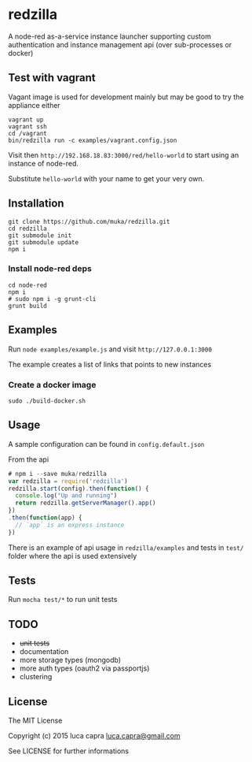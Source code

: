 # redzilla

A node-red as-a-service instance launcher supporting custom authentication and instance management api (over sub-processes or docker)

## Test with vagrant

Vagant image is used for development mainly but may be good to try the appliance either

```
vagrant up
vagrant ssh
cd /vagrant
bin/redzilla run -c examples/vagrant.config.json
```

Visit then `http://192.168.18.83:3000/red/hello-world` to start using an instance of node-red.

Substitute `hello-world` with your name to get your very own.

## Installation

```
git clone https://github.com/muka/redzilla.git
cd redzilla
git submodule init
git submodule update
npm i
```

### Install node-red deps

```
cd node-red
npm i
# sudo npm i -g grunt-cli
grunt build
```

## Examples

Run `node examples/example.js` and visit `http://127.0.0.1:3000`

The example creates a list of links that points to new instances

### Create a docker image

`sudo ./build-docker.sh`

## Usage

A sample configuration can be found in `config.default.json`

From the api

```javascript
# npm i --save muka/redzilla
var redzilla = require('redzilla')
redzilla.start(config).then(function() {
  console.log("Up and running")
  return redzilla.getServerManager().app()
})
.then(function(app) {
  // `app` is an express instance
})
```

There is an example of api usage in `redzilla/examples` and tests  in `test/` folder where the api is used extensively

## Tests

Run `mocha test/*` to run unit tests

## TODO

- ~~unit tests~~
- documentation
- more storage types (mongodb)
- more auth types (oauth2 via passportjs)
- clustering

## License

The MIT License

Copyright (c) 2015 luca capra <luca.capra@gmail.com>

See LICENSE for further informations
